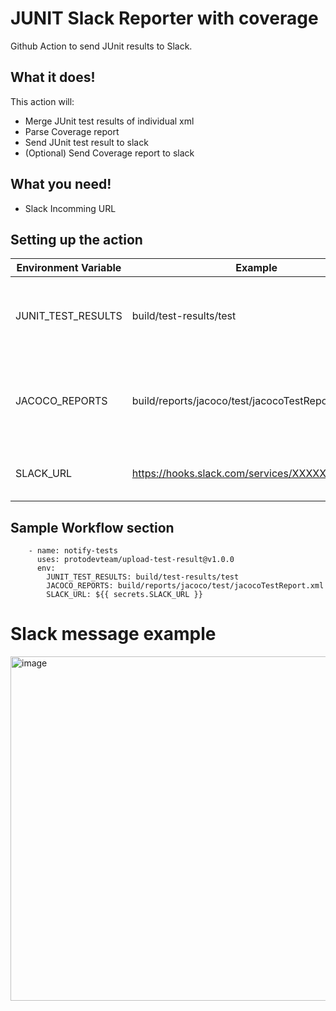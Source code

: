# JUNIT Slack Reporter with coverage
Github Action to send JUnit results to Slack.

## What it does!
This action will:
  * Merge JUnit test results of individual xml
  * Parse Coverage report
  * Send JUnit test result to slack
  * (Optional) Send Coverage report to slack

## What you need!
  * Slack Incomming URL

## Setting up the action
| Environment Variable  | Example                                        | Description                                                   | 	Required? |
| ------------- |------------------------------------------------|---------------------------------------------------------------|------------|
| JUNIT_TEST_RESULTS  | build/test-results/test                        | Path (relative to workspce directory) to JUnit report         | Y |
| JACOCO_REPORTS  | build/reports/jacoco/test/jacocoTestReport.xml | File Path (relative to workspce directory) to Coverage report | Y*         |
| SLACK_URL  | https://hooks.slack.com/services/XXXXXXXXXXXXX | Slack Incomming Webhook URL                                   | Y          |

## Sample Workflow section
```
    - name: notify-tests
      uses: protodevteam/upload-test-result@v1.0.0
      env:
        JUNIT_TEST_RESULTS: build/test-results/test
        JACOCO_REPORTS: build/reports/jacoco/test/jacocoTestReport.xml
        SLACK_URL: ${{ secrets.SLACK_URL }}
```

# Slack message example
<img width="551" alt="image" src="https://user-images.githubusercontent.com/83627893/163830042-d1434a9e-7324-468f-97a5-0c4adc953059.png">


